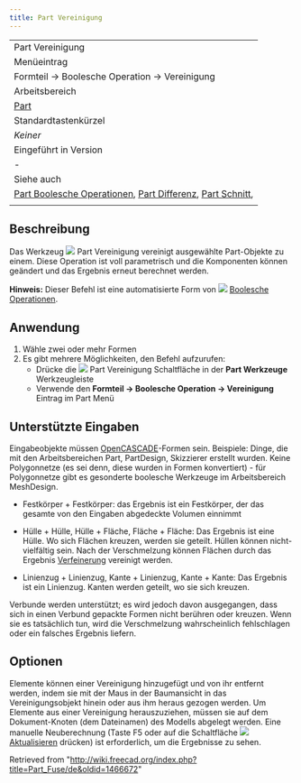```yaml
---
title: Part Vereinigung
---
```


|                                                                                                                                                                   |
| ----------------------------------------------------------------------------------------------------------------------------------------------------------------- |
| Part Vereinigung                                                                                                                                                  |
| Menüeintrag                                                                                                                                                       |
| Formteil → Boolesche Operation → Vereinigung                                                                                                                      |
| Arbeitsbereich                                                                                                                                                    |
| [Part](/Part_Workbench/de "Part Workbench/de")                                                                                                                    |
| Standardtastenkürzel                                                                                                                                              |
| _Keiner_                                                                                                                                                          |
| Eingeführt in Version                                                                                                                                             |
| -                                                                                                                                                                 |
| Siehe auch                                                                                                                                                        |
| [Part Boolesche Operationen](/Part_Boolean/de "Part Boolean/de"), [Part Differenz](/Part_Cut/de "Part Cut/de"), [Part Schnitt](/Part_Common/de "Part Common/de"), |
|                                                                                                                                                                   |

## Beschreibung

Das Werkzeug ![](/images/Part_Fuse.svg) Part Vereinigung vereinigt ausgewählte Part-Objekte zu einem. Diese Operation ist voll parametrisch und die Komponenten können geändert und das Ergebnis erneut berechnet werden.

**Hinweis:** Dieser Befehl ist eine automatisierte Form von ![](/images/Part_Boolean.svg) [Boolesche Operationen](/Part_Boolean/de "Part Boolean/de").

## Anwendung

1. Wähle zwei oder mehr Formen
2. Es gibt mehrere Möglichkeiten, den Befehl aufzurufen:
   - Drücke die ![](/images/Part_Fuse.svg) Part Vereinigung Schaltfläche in der **Part Werkzeuge** Werkzeugleiste
   - Verwende den **Formteil → Boolesche Operation → Vereinigung** Eintrag im Part Menü

## Unterstützte Eingaben

Eingabeobjekte müssen [OpenCASCADE](/OpenCASCADE/de "OpenCASCADE/de")-Formen sein. Beispiele: Dinge, die mit den Arbeitsbereichen Part, PartDesign, Skizzierer erstellt wurden. Keine Polygonnetze (es sei denn, diese wurden in Formen konvertiert) - für Polygonnetze gibt es gesonderte boolesche Werkzeuge im Arbeitsbereich MeshDesign.

- Festkörper + Festkörper: das Ergebnis ist ein Festkörper, der das gesamte von den Eingaben abgedeckte Volumen einnimmt

- Hülle + Hülle, Hülle + Fläche, Fläche + Fläche: Das Ergebnis ist eine Hülle. Wo sich Flächen kreuzen, werden sie geteilt. Hüllen können nicht-vielfältig sein. Nach der Verschmelzung können Flächen durch das Ergebnis [Verfeinerung](/Part_RefineShape/de "Part RefineShape/de") vereinigt werden.

- Linienzug + Linienzug, Kante + Linienzug, Kante + Kante: Das Ergebnis ist ein Linienzug. Kanten werden geteilt, wo sie sich kreuzen.

Verbunde werden unterstützt; es wird jedoch davon ausgegangen, dass sich in einen Verbund gepackte Formen nicht berühren oder kreuzen. Wenn sie es tatsächlich tun, wird die Verschmelzung wahrscheinlich fehlschlagen oder ein falsches Ergebnis liefern.

## Optionen

Elemente können einer Vereinigung hinzugefügt und von ihr entfernt werden, indem sie mit der Maus in der Baumansicht in das Vereinigungsobjekt hinein oder aus ihm heraus gezogen werden. Um Elemente aus einer Vereinigung herauszuziehen, müssen sie auf dem Dokument-Knoten (dem Dateinamen) des Modells abgelegt werden. Eine manuelle Neuberechnung (Taste F5 oder auf die Schaltfläche ![](/images/Std_Refresh.svg) [Aktualisieren](/Std_Refresh/de "Std Refresh/de") drücken) ist erforderlich, um die Ergebnisse zu sehen.

Retrieved from "<http://wiki.freecad.org/index.php?title=Part_Fuse/de&oldid=1466672>"
